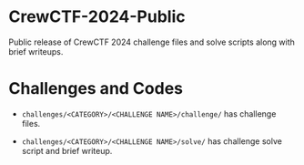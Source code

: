 # CrewCTF-2024-Public

Public release of CrewCTF 2024 challenge files and solve scripts along with brief writeups.

# Challenges and Codes

- `challenges/<CATEGORY>/<CHALLENGE NAME>/challenge/` has challenge files.

- `challenges/<CATEGORY>/<CHALLENGE NAME>/solve/` has challenge solve script and brief writeup. 
